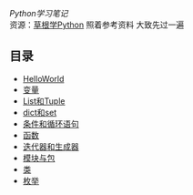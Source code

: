 *Python学习笔记*   
资源：[草根学Python](https://github.com/TwoWater/Python)
照着参考资料 大致先过一遍
## 目录
- [HelloWorld](https://github.com/zhaoww/python-notes/blob/master/study/hello.py)
- [变量](https://github.com/zhaoww/python-notes/blob/master/study/test01.py)
- [List和Tuple](https://github.com/zhaoww/python-notes/blob/master/study/test02.py)
- [dict和set](https://github.com/zhaoww/python-notes/blob/master/study/test03.py)
- [条件和循环语句](https://github.com/zhaoww/python-notes/blob/master/study/test04.py)
- [函数](https://github.com/zhaoww/python-notes/blob/master/study/test05.py)
- [迭代器和生成器](https://github.com/zhaoww/python-notes/blob/master/study/test06.py)
- [模块与包](https://github.com/zhaoww/python-notes/blob/master/study/test07.py)
- [类](https://github.com/zhaoww/python-notes/blob/master/study/test08.py)
- [枚举](https://github.com/zhaoww/python-notes/blob/master/study/test09.py)